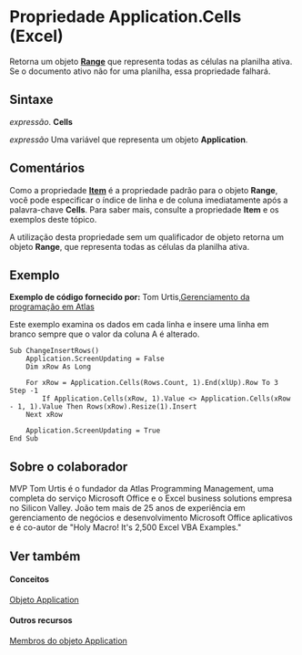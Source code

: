 
# Propriedade Application.Cells (Excel)

Retorna um objeto  **[Range](b8207778-0dcc-4570-1234-f130532cc8cd.md)** que representa todas as células na planilha ativa. Se o documento ativo não for uma planilha, essa propriedade falhará.


## Sintaxe

 _expressão_. **Cells**

 _expressão_ Uma variável que representa um objeto **Application**.


## Comentários

Como a propriedade  **[Item](f7d40273-5069-8a9d-14ee-19df225f864c.md)** é a propriedade padrão para o objeto **Range**, você pode especificar o índice de linha e de coluna imediatamente após a palavra-chave **Cells**. Para saber mais, consulte a propriedade **Item** e os exemplos deste tópico.

A utilização desta propriedade sem um qualificador de objeto retorna um objeto  **Range**, que representa todas as células da planilha ativa.


## Exemplo

 **Exemplo de código fornecido por:** Tom Urtis,[Gerenciamento da programação em Atlas](http://www.atlaspm.com/)

Este exemplo examina os dados em cada linha e insere uma linha em branco sempre que o valor da coluna A é alterado.




```
Sub ChangeInsertRows()
    Application.ScreenUpdating = False
    Dim xRow As Long
    
    For xRow = Application.Cells(Rows.Count, 1).End(xlUp).Row To 3 Step -1
        If Application.Cells(xRow, 1).Value <> Application.Cells(xRow - 1, 1).Value Then Rows(xRow).Resize(1).Insert
    Next xRow
    
    Application.ScreenUpdating = True
End Sub
```


## Sobre o colaborador
<a name="AboutContributor"> </a>

MVP Tom Urtis é o fundador da Atlas Programming Management, uma completa do serviço Microsoft Office e o Excel business solutions empresa no Silicon Valley. João tem mais de 25 anos de experiência em gerenciamento de negócios e desenvolvimento Microsoft Office aplicativos e é co-autor de "Holy Macro! It's 2,500 Excel VBA Examples."


## Ver também
<a name="AboutContributor"> </a>


#### Conceitos


[Objeto Application](19b73597-5cf9-4f56-8227-b5211f657f6f.md)
#### Outros recursos


[Membros do objeto Application](4cb9ca42-8d07-cc9c-2d80-4eb9a5921e1e.md)